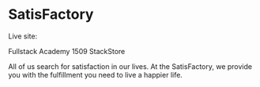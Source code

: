 # SatisFactory

Live site: <heroku link>

Fullstack Academy 1509 StackStore

All of us search for satisfaction in our lives. At the SatisFactory, we provide you with the fulfillment you need
to live a happier life.
